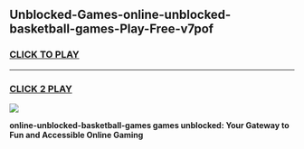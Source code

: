 
## Unblocked-Games-online-unblocked-basketball-games-Play-Free-v7pof
<h3>
<a href="https://premium76.site?title=online-unblocked-basketball-games&ref=22A">CLICK TO PLAY</a></h3>
<hr>

<h3>
<a href="https://premium76.site?title=online-unblocked-basketball-games&ref=22A">CLICK 2 PLAY</a>
  
</h3>

<a href="https://premium76.site?title=online-unblocked-basketball-games&ref=22A"><img src="https://clearcache.store/games.png"></a>


**online-unblocked-basketball-games games unblocked: Your Gateway to Fun and Accessible Online Gaming**
